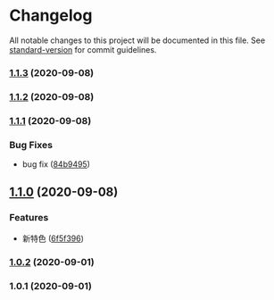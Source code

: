 # Changelog

All notable changes to this project will be documented in this file. See [standard-version](https://github.com/conventional-changelog/standard-version) for commit guidelines.

### [1.1.3](https://github.com/yincw/dora/compare/v1.1.2...v1.1.3) (2020-09-08)

### [1.1.2](https://github.com/yincw/dora/compare/v1.1.1...v1.1.2) (2020-09-08)

### [1.1.1](https://github.com/yincw/dora/compare/v1.1.0...v1.1.1) (2020-09-08)


### Bug Fixes

* bug fix ([84b9495](https://github.com/yincw/dora/commit/84b94950eaa640b7a1937fc95d75d8f00d4e69be))

## [1.1.0](https://github.com/yincw/dora/compare/v1.0.2...v1.1.0) (2020-09-08)


### Features

* 新特色 ([6f5f396](https://github.com/yincw/dora/commit/6f5f396b418d7cee99241ecbfcee064681a5bd85))

### [1.0.2](https://github.com/yincw/dora/compare/v1.0.1...v1.0.2) (2020-09-01)

### 1.0.1 (2020-09-01)
